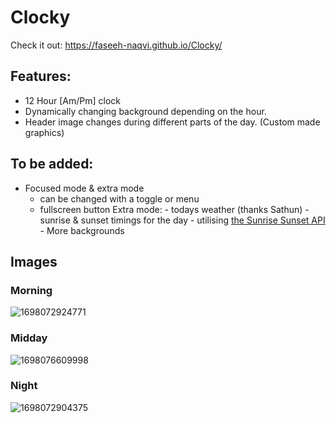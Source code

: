 # Clocky

Check it out:
https://faseeh-naqvi.github.io/Clocky/


## Features:
- 12 Hour [Am/Pm] clock
- Dynamically changing background depending on the hour.
- Header image changes during different parts of the day. (Custom made graphics)

## To be added:

- Focused mode & extra mode
    - can be changed with a toggle or menu
    - fullscreen button
      Extra mode:
          - todays weather (thanks Sathun)
          - sunrise & sunset timings for the day
              - utilising [the Sunrise Sunset API](https://sunrise-sunset.org/api)
          - More backgrounds
          

## Images
### Morning
![1698072924771](https://github.com/Faseeh-Naqvi/Clocky/assets/94808336/7b0bc717-4b12-4d92-9ed0-0a5de72e516a)

### Midday
![1698076609998](https://github.com/Faseeh-Naqvi/Clocky/assets/94808336/349cc5f9-b380-4c5e-9696-8cb05ecaeeb6)

### Night
![1698072904375](https://github.com/Faseeh-Naqvi/Clocky/assets/94808336/fe7f7e90-3684-49a7-91d9-76be71856627)

